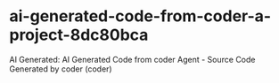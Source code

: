 # ai-generated-code-from-coder-a-project-8dc80bca
AI Generated: AI Generated Code from coder Agent - Source Code Generated by coder (coder)
